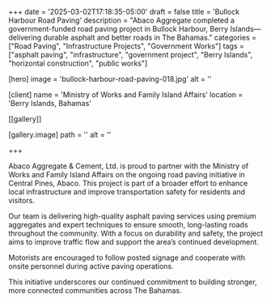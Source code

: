 +++
date = '2025-03-02T17:18:35-05:00'
draft = false
title = 'Bullock Harbour Road Paving'
description = "Abaco Aggregate completed a government-funded road paving project in Bullock Harbour, Berry Islands—delivering durable asphalt and better roads in The Bahamas."
categories = ["Road Paving", "Infrastructure Projects", "Government Works"]
tags = ["asphalt paving", "infrastructure", "government project", "Berry Islands", "horizontal construction", "public works"]

[hero]
  image = 'bullock-harbour-road-paving-018.jpg'
  alt = ''

[client]
  name = 'Ministry of Works and Family Island Affairs'
  location = 'Berry Islands, Bahamas'

[[gallery]]

  [gallery.image]
    path = ''
    alt = ''


+++

Abaco Aggregate & Cement, Ltd. is proud to partner with the Ministry of Works and Family Island Affairs on the ongoing road paving initiative in Central Pines, Abaco. This project is part of a broader effort to enhance local infrastructure and improve transportation safety for residents and visitors.

Our team is delivering high-quality asphalt paving services using premium aggregates and expert techniques to ensure smooth, long-lasting roads throughout the community. With a focus on durability and safety, the project aims to improve traffic flow and support the area’s continued development.

Motorists are encouraged to follow posted signage and cooperate with onsite personnel during active paving operations.

This initiative underscores our continued commitment to building stronger, more connected communities across The Bahamas.